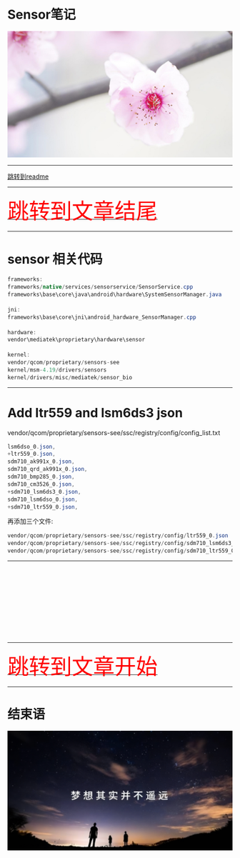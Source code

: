 # Sensor笔记

<img src="../flower/flower_p28.png">

---

[跳转到readme](https://github.com/hfreeman2008/android_core_framework/blob/main/README-CN.md)

---

[<font face='黑体' color=#ff0000 size=40 >跳转到文章结尾</font>](#结束语)

---

# sensor 相关代码

```java
frameworks:
frameworks/native/services/sensorservice/SensorService.cpp
frameworks\base\core\java\android\hardware\SystemSensorManager.java  

jni:
frameworks\base\core\jni\android_hardware_SensorManager.cpp 

hardware:
vendor\mediatek\proprietary\hardware\sensor

kernel:
vendor/qcom/proprietary/sensors-see
kernel/msm-4.19/drivers/sensors
kernel/drivers/misc/mediatek/sensor_bio
```

---

# Add ltr559 and lsm6ds3 json

vendor/qcom/proprietary/sensors-see/ssc/registry/config/config_list.txt
```java
lsm6dso_0.json,
+ltr559_0.json,
sdm710_ak991x_0.json,
sdm710_qrd_ak991x_0.json,
sdm710_bmp285_0.json,
sdm710_cm3526_0.json,
+sdm710_lsm6ds3_0.json,
sdm710_lsm6dso_0.json,
+sdm710_ltr559_0.json,
```
再添加三个文件:
```java
vendor/qcom/proprietary/sensors-see/ssc/registry/config/ltr559_0.json
vendor/qcom/proprietary/sensors-see/ssc/registry/config/sdm710_lsm6ds3_0.json
vendor/qcom/proprietary/sensors-see/ssc/registry/config/sdm710_ltr559_0.json
```


---

```java

```


```java

```


```java

```


```java

```


```java

```


```java

```

```java

```

```java

```

```java

```


```java

```


```java

```


```java

```











---

[<font face='黑体' color=#ff0000 size=40 >跳转到文章开始</font>](#sensor笔记)

---

# 结束语

<img src="../Images/end_001.png">